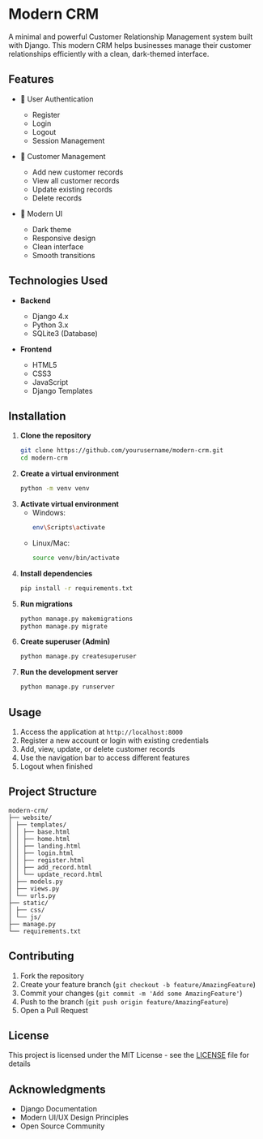 # Modern CRM

A minimal and powerful Customer Relationship Management system built with Django. This modern CRM helps businesses manage their customer relationships efficiently with a clean, dark-themed interface.

## Features

- 🔐 User Authentication
  - Register
  - Login
  - Logout
  - Session Management

- 👥 Customer Management
  - Add new customer records
  - View all customer records
  - Update existing records
  - Delete records

- 💫 Modern UI
  - Dark theme
  - Responsive design
  - Clean interface
  - Smooth transitions

## Technologies Used

- **Backend**
  - Django 4.x
  - Python 3.x
  - SQLite3 (Database)

- **Frontend**
  - HTML5
  - CSS3
  - JavaScript
  - Django Templates

## Installation

1. **Clone the repository**
   ```bash
   git clone https://github.com/yourusername/modern-crm.git
   cd modern-crm

2. **Create a virtual environment**
   ```bash
   python -m venv venv

3. **Activate virtual environment**
   - Windows:
     ```bash
     env\Scripts\activate

   - Linux/Mac:
     ```bash
     source venv/bin/activate

5. **Install dependencies**
   ```bash
   pip install -r requirements.txt

6. **Run migrations**
   ```bash
   python manage.py makemigrations
   python manage.py migrate

7. **Create superuser (Admin)**
   ```bash
   python manage.py createsuperuser

8. **Run the development server**
   ```bash
   python manage.py runserver

## Usage

1. Access the application at `http://localhost:8000`
2. Register a new account or login with existing credentials
3. Add, view, update, or delete customer records
4. Use the navigation bar to access different features
5. Logout when finished

## Project Structure

```
modern-crm/
├── website/
│ ├── templates/
│ │ ├── base.html
│ │ ├── home.html
│ │ ├── landing.html
│ │ ├── login.html
│ │ ├── register.html
│ │ ├── add_record.html
│ │ └── update_record.html
│ ├── models.py
│ ├── views.py
│ └── urls.py
├── static/
│ ├── css/
│ └── js/
├── manage.py
└── requirements.txt
```

## Contributing

1. Fork the repository
2. Create your feature branch (`git checkout -b feature/AmazingFeature`)
3. Commit your changes (`git commit -m 'Add some AmazingFeature'`)
4. Push to the branch (`git push origin feature/AmazingFeature`)
5. Open a Pull Request

## License

This project is licensed under the MIT License - see the [LICENSE](LICENSE) file for details

## Acknowledgments

* Django Documentation
* Modern UI/UX Design Principles
* Open Source Community
